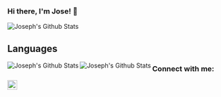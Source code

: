 ### Hi there, I'm Jose! 👋

<img align="left" alt="Joseph's Github Stats" src="https://github-readme-stats.vercel.app/api?username=josevm&show_icons=true&hide_border=true&count_private=true&include_all_commits=true&theme=onedark" />

<br />

## Languages
<img align="left" alt="Joseph's Github Stats" src="https://github-readme-stats.vercel.app/api/top-langs/?username=josevm&theme=onedark&layout=compact" />
<img align="left" alt="Joseph's Github Stats" src="https://github-readme-stats.vercel.app/api/top-langs/?username=jose-meli&theme=onedark&layout=compact" /> 

### Connect with me:
[<img align="left" alt="josevillarnovo | LinkedIn" width="22px" src="https://cdn.jsdelivr.net/npm/simple-icons@v3/icons/linkedin.svg" />][linkedin]


[linkedin]: https://www.linkedin.com/in/josevillarnovo/
